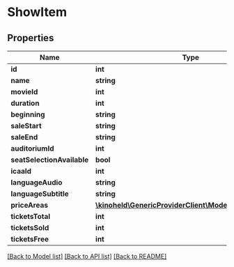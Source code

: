 # ShowItem

## Properties
Name | Type | Description | Notes
------------ | ------------- | ------------- | -------------
**id** | **int** |  | 
**name** | **string** |  | 
**movieId** | **int** |  | 
**duration** | **int** |  | 
**beginning** | **string** |  | 
**saleStart** | **string** |  | 
**saleEnd** | **string** |  | 
**auditoriumId** | **int** |  | 
**seatSelectionAvailable** | **bool** |  | 
**icaaId** | **int** |  | 
**languageAudio** | **string** |  | 
**languageSubtitle** | **string** |  | 
**priceAreas** | [**\kinoheld\GenericProviderClient\Model\PriceAreaItem[]**](PriceAreaItem.md) |  | 
**ticketsTotal** | **int** |  | [optional] 
**ticketsSold** | **int** |  | [optional] 
**ticketsFree** | **int** |  | [optional] 

[[Back to Model list]](../../README.md#documentation-for-models) [[Back to API list]](../../README.md#documentation-for-api-endpoints) [[Back to README]](../../README.md)

